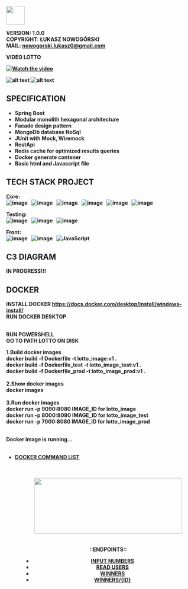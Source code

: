 <img src="https://img.shields.io/badge/LOTTO GAME-%20brightgreen" height="50" />

<b>VERSION: 1.0.0<b><br>
<b>COPYRIGHT: ŁUKASZ NOWOGÓRSKI<b><br>
<b>MAIL: nowogorski.lukasz0@gmail.com<b>
  
VIDEO LOTTO
 
[![Watch the video](https://www.galeriatwierdzazamosc.pl/_cache/shops/510-255/fill/lotto.png)](https://github.com/luxus-0/Lotto_Game/tree/master/src/main/resources/Lotto.mp4)
  
![alt text](https://github.com/luxus-0/Lotto_Game/blob/master/src/main/resources/picture/Lotto_architecture2.jpg?raw=true)
![alt text](https://github.com/luxus-0/Lotto_Game/tree/master/src/main/resources/picture/Lotto_architecture.jpg?raw=true)

## SPECIFICATION

- Spring Boot
- Modular monolith hexagonal architecture
- Facade design pattern
- MongoDb database NoSql
- JUnit with Mock, Wiremock
- RestApi
- Redis cache for optimized results queries
- Docker generate contener
- Basic html and Javascript file

## TECH STACK PROJECT

Core: <br>
![image](https://img.shields.io/badge/17-Java-orange?style=for-the-badge) &nbsp;
![image](https://img.shields.io/badge/apache_maven-C71A36?style=for-the-badge&logo=apachemaven&logoColor=white) &nbsp;
![image](https://img.shields.io/badge/Spring_Boot-F2F4F9?style=for-the-badge&logo=spring) &nbsp;
![image](https://img.shields.io/badge/MongoDB-4EA94B?style=for-the-badge&logo=mongodb&logoColor=white) &nbsp;
![image](https://img.shields.io/badge/redis-%23DD0031.svg?&style=for-the-badge&logo=redis&logoColor=white) &nbsp;
![image](https://img.shields.io/badge/Docker-2CA5E0?style=for-the-badge&logo=docker&logoColor=white) &nbsp;

Testing:<br>
![image](https://img.shields.io/badge/Junit5-25A162?style=for-the-badge&logo=junit5&logoColor=white) &nbsp;
![image](https://img.shields.io/badge/Mockito-78A641?style=for-the-badge) &nbsp;
![image](https://img.shields.io/badge/Testcontainers-9B489A?style=for-the-badge) &nbsp;

Front:<br>
![image](https://img.shields.io/badge/HTML5-E34F26?style=for-the-badge&logo=html5&logoColor=white) &nbsp;
![image](https://img.shields.io/badge/CSS3-1572B6?style=for-the-badge&logo=css3&logoColor=white) &nbsp;
![JavaScript](https://img.shields.io/badge/javascript-%23323330.svg?style=for-the-badge&logo=javascript&logoColor=%23F7DF1E) &nbsp;

## C3 DIAGRAM

IN PROGRESS!!!

## DOCKER 

INSTALL DOCKER
https://docs.docker.com/desktop/install/windows-install/<br>
RUN DOCKER DESKTOP<br><br>
  
RUN POWERSHELL<br>
GO TO PATH LOTTO ON DISK
  
1.Build docker images<b><br>
  <b>docker build -f Dockerfile -t lotto_image:v1 .<b><br>
  <b>docker build -f Dockerfile_test -t lotto_image_test:v1 .<b><br>
  <b>docker build -f Dockerfile_prod -t lotto_image_prod:v1 .<b><br><br>
2.Show docker images<br>
  <b>docker images<b><br><br>
3.Run docker images<br>
  <b>docker run -p 9090:8080 IMAGE_ID for lotto_image<b><br>
  <b>docker run -p 8000:8080 IMAGE_ID for lotto_image_test<b><br>
  <b>docker run -p 7000:8080 IMAGE_ID for lotto_image_prod<b><br><br>
  
  Docker image is running...<br><br>
  
  <ul>
  <li><a href="https://bykowski.pl/wp-content/uploads/2020/09/docker-sciaga-komand.jpg" target="_blank" title="DOCKER COMMAND LIST">DOCKER COMMAND LIST</a></li>
  <ul>
    <br><br>
    
<div style="text-align:center">
  <img src="https://github.com/luxus-0/Lotto_Game/tree/master/src/main/resources/picture/Rest_api.png" width="400" height="150"/>
  <div>
     <br><br>
  ::ENDPOINTS::
<ul>
  <li><a href="http://localhost:8080/numbers" target="_blank" title="INPUT NUMBERS FOR USER">INPUT NUMBERS</a></li>
  <li> <a href="http://localhost:8080/users" target="_blank" title="READ ALL USERS LOTTO">READ USERS</a></li>
  <li><a href="http://localhost:8080/winners" target="_blank" title="READ WINNERS LOTTO">WINNERS</a></li>
  <li><a href="http://localhost:8080/winners/{UUID}" target="_blank" title="READ WINNERS BY UUID">WINNERS/{ID}</a>   </li>
</ul>
</div>
